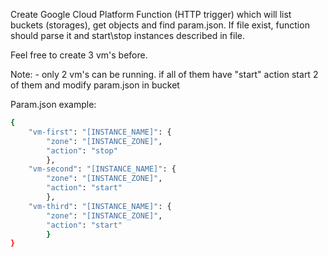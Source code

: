 Create Google Cloud Platform Function (HTTP trigger) which will list buckets (storages),
get objects and find param.json. If file exist, function should parse it and start\stop
instances described in file.

Feel free to create 3 vm's before.

Note:
	- only 2 vm's can be running. if all of them have "start" action 
	  start 2 of them and modify param.json in bucket

Param.json example:
```sh
{
	"vm-first": "[INSTANCE_NAME]": {
		"zone": "[INSTANCE_ZONE]",
		"action": "stop"
		},
	"vm-second": "[INSTANCE_NAME]": {
		"zone": "[INSTANCE_ZONE]",
		"action": "start"
		},
	"vm-third": "[INSTANCE_NAME]": {
		"zone": "[INSTANCE_ZONE]",
		"action": "start"
		}
}
```
